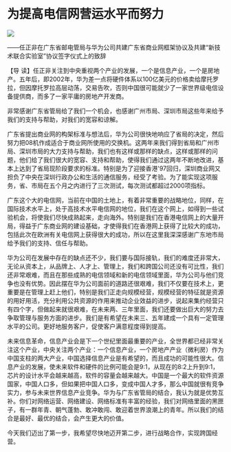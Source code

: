 # 为提高电信网营运水平而努力
<img class="pv" src="https://api.visitor.plantree.me/visitor-badge/pv?namespace=plantree.me&key=renzhengfei-speeches/./docs/speeches/1997/07/为提高电信网营运水平而努力.md">


——任正非在广东省邮电管局与华为公司共建广东省商业网框架协议及共建“新技术联合实验室”协议签字仪式上的致辞



【导  读】任正非关注到中央重视两个产业的发展，一个是信息产业，一个是房地产。五年后，即2002年，华为差一点将硬件体系以100亿美元的价格卖给摩托罗拉，但因摩托罗拉高层动荡，交易告吹，否则中国很可能就少了一家世界级电信设备提供商，而多了一家平庸的房地产开发商。



非常感谢广东省管局给了我们一个机会，也感谢广州市局、深圳市局这些年来给予我们的支持与帮助，对我们的宽容和谅解。

广东省提出商业网的构架标准与想法后，华为公司很快地响应了省局的决定，然后努力把08机作成适合于商业网所使用的交换机。这两年来我们得到省局和广州市局、深圳市局的大力支持与帮助，我们也有这样或那样的缺点，这样或那样的问题，他们给了我们很大的宽容、支持和帮助，使得我们通过这两年不断地改进，基本上达到了省局现阶段要求的标准。特别是为了迎接香港'97回归，深圳商业网又担负了中央在深圳行政办公和生活的通信服务，经受了考验。为了能实现这项服务，省、市局在五个月之内进行了三次测试，每次测试都超过2000项指标。

广东这个大的电信网，当前在中国的土地上，有着非常重要的战略地位，同样，在国际技术水平上，处于高技术水平电信网的地位，我们在这个网上，如得到一些试验机会，将使我们尽快成熟起来，走向海外。特别是我们在香港电信网上的大量开局，得益于广东商业网的建设基础，才使得我们在香港网上获得了比较大的成功，包括此次在欧洲有关电信网上获得很大的成功，所以在这里我深深感谢广东地市局给予我们的支持、信任与帮助。

华为公司在发展中存在的缺点还不少，我们要与国际接轨，我们的难度还非常大，无论从资本上，从品牌上、人才上、管理上，我们和跨国公司还没有可比性，我们还非常艰难，而且在那些成熟的电信领域和新的电信领域里面，华为公司与他们竞争也没有优势。因此摆在华为公司面前的道路还很艰难，我们不仅要在技术上，更重要是在管理上赶上他们，特别是我们正走向规模经营，规模经营的特征就是资源的用好用活，充分利用公共资源的作用来推动企业效益的进步，说起来集约经营只有四个字，但做起来就很艰难，在未来两、三年里面，我们还要做出巨大的努力去争取管理与服务方面的进步。我们是有希望在未来三、五年建成一个具有一定管理水平的公司。更好地服务客户，促使客户满意程度得到提高。

未来信息革命，信息产业会是下一个世纪里面最重要的产业，全世界都已经非常关注这个产业，中央关注两个产业：一个信息产业，一个房地产产业（微利房）作为中国支柱的两大产业，中国选择信息产业是有希望的，而且成功的可能性很大。信息产业的发展，使未来软件和硬件的比例可能会是9:1，从现在的8:2上升到9:1，芯片的设计水平会越来越高，软件的容量会越来越大。中国是一个最大的软件资源国家，中国人口多，但如果把中国人口多，变成中国人才多，那么中国就很有竞争实力，参与未来世界信息产业竞争。华为与广东省管局的结合，我认为就是优势互补。你们对网络运营、网络建设、网络标准有丰富的经验，我们对网络里面的黑匣子，有一群年青、朝气蓬勃、敢冲敢闯、敢迎着世界浪潮上的青年。所以我们的结合是最好、最优的结合，会产生更大的价值。

今天我们迈出了第一步，我希望尽快地迈开第二步，进行战略合作，实现跨国经营。
